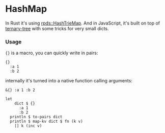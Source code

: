 # HashMap

In Rust it's using [rpds::HashTrieMap](https://docs.rs/rpds/0.10.0/rpds/#hashtriemap). And in JavaScript, it's built on top of [ternary-tree](https://github.com/calcit-lang/ternary-tree.ts) with some tricks for very small dicts.

### Usage

`{}` is a macro, you can quickly write in pairs:

```
{}
  :a 1
  :b 2
```

internally it's turned into a native function calling arguments:

```
&{} :a 1 :b 2
```

```
let
    dict $ {}
      :a 1
      :b 2
  println $ to-pairs dict
  println $ map-kv dict $ fn (k v)
    [] k (inc v)
```
